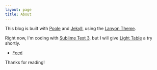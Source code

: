 ```yaml
---
layout: page
title: About
---
```


This blog is built with [Poole](https://github.com/poole) and [Jekyll](http://jekyllrb.com), using the [Lanyon Theme](http://lanyon.getpoole.com).

Right now, I'm coding with [Sublime Text 3](http://sublimetext.com/3), but I will give [Light Table](http://www.lighttable.com/) a try shortly.

* [Feed](/atom.xml)

<p class="message">
  Thanks for reading!
</p>